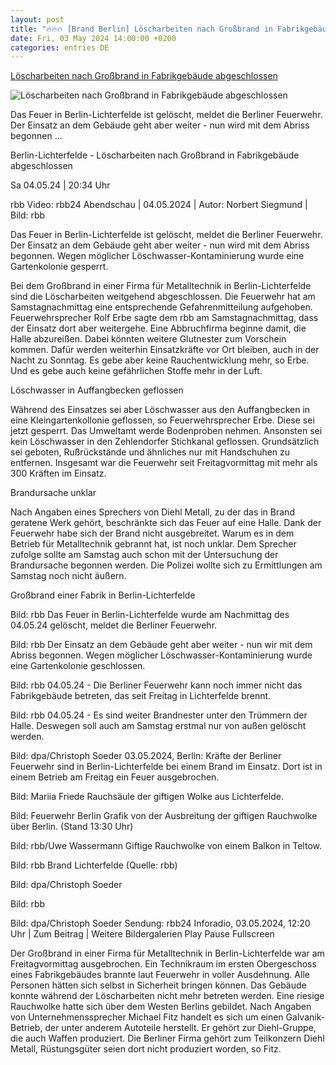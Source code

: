 ```yaml
---
layout: post
title: "🔥🔥🔥 [Brand Berlin] Löscharbeiten nach Großbrand in Fabrikgebäude abgeschlossen"
date: Fri, 03 May 2024 14:00:00 +0200
categories: entries DE
---
```

[Löscharbeiten nach Großbrand in Fabrikgebäude abgeschlossen](https://www.rbb24.de/panorama/beitrag/2024/05/berlin-lichterfelde-fabrikhalle-brennt-feuerwehr.html)

![Löscharbeiten nach Großbrand in Fabrikgebäude abgeschlossen](https://www.rbb24.de/content/dam/rbb/rbb/rbb24/2024/2024_05/sonstige/loesch4.jpg.jpg/size=708x398.jpg)

Das Feuer in Berlin-Lichterfelde ist gelöscht, meldet die Berliner Feuerwehr. Der Einsatz an dem Gebäude geht aber weiter - nun wird mit dem Abriss begonnen ...

Berlin-Lichterfelde - Löscharbeiten nach Großbrand in Fabrikgebäude abgeschlossen

Sa 04.05.24 | 20:34 Uhr

rbb Video: rbb24 Abendschau | 04.05.2024 | Autor: Norbert Siegmund | Bild: rbb

Das Feuer in Berlin-Lichterfelde ist gelöscht, meldet die Berliner Feuerwehr. Der Einsatz an dem Gebäude geht aber weiter - nun wird mit dem Abriss begonnen. Wegen möglicher Löschwasser-Kontaminierung wurde eine Gartenkolonie gesperrt.

Bei dem Großbrand in einer Firma für Metalltechnik in Berlin-Lichterfelde sind die Löscharbeiten weitgehend abgeschlossen. Die Feuerwehr hat am Samstagnachmittag eine entsprechende Gefahrenmitteilung aufgehoben. Feuerwehrsprecher Rolf Erbe sagte dem rbb am Samstagnachmittag, dass der Einsatz dort aber weitergehe. Eine Abbruchfirma beginne damit, die Halle abzureißen. Dabei könnten weitere Glutnester zum Vorschein kommen. Dafür werden weiterhin Einsatzkräfte vor Ort bleiben, auch in der Nacht zu Sonntag. Es gebe aber keine Rauchentwicklung mehr, so Erbe. Und es gebe auch keine gefährlichen Stoffe mehr in der Luft.

Löschwasser in Auffangbecken geflossen

Während des Einsatzes sei aber Löschwasser aus den Auffangbecken in eine Kleingartenkollonie geflossen, so Feuerwehrsprecher Erbe. Diese sei jetzt gesperrt. Das Umweltamt werde Bodenproben nehmen. Ansonsten sei kein Löschwasser in den Zehlendorfer Stichkanal geflossen. Grundsätzlich sei geboten, Rußrückstände und ähnliches nur mit Handschuhen zu entfernen. Insgesamt war die Feuerwehr seit Freitagvormittag mit mehr als 300 Kräften im Einsatz.



Brandursache unklar

Nach Angaben eines Sprechers von Diehl Metall, zu der das in Brand geratene Werk gehört, beschränkte sich das Feuer auf eine Halle. Dank der Feuerwehr habe sich der Brand nicht ausgebreitet. Warum es in dem Betrieb für Metalltechnik gebrannt hat, ist noch unklar. Dem Sprecher zufolge sollte am Samstag auch schon mit der Untersuchung der Brandursache begonnen werden. Die Polizei wollte sich zu Ermittlungen am Samstag noch nicht äußern.



Großbrand einer Fabrik in Berlin-Lichterfelde

Bild: rbb Das Feuer in Berlin-Lichterfelde wurde am Nachmittag des 04.05.24 gelöscht, meldet die Berliner Feuerwehr.

Bild: rbb Der Einsatz an dem Gebäude geht aber weiter - nun wir mit dem Abriss begonnen. Wegen möglicher Löschwasser-Kontaminierung wurde eine Gartenkolonie geschlossen.

Bild: rbb 04.05.24 - Die Berliner Feuerwehr kann noch immer nicht das Fabrikgebäude betreten, das seit Freitag in Lichterfelde brennt.

Bild: rbb 04.05.24 - Es sind weiter Brandnester unter den Trümmern der Halle. Deswegen soll auch am Samstag erstmal nur von außen gelöscht werden.

Bild: dpa/Christoph Soeder 03.05.2024, Berlin: Kräfte der Berliner Feuerwehr sind in Berlin-Lichterfelde bei einem Brand im Einsatz. Dort ist in einem Betrieb am Freitag ein Feuer ausgebrochen.

Bild: Mariia Friede Rauchsäule der giftigen Wolke aus Lichterfelde.

Bild: Feuerwehr Berlin Grafik von der Ausbreitung der giftigen Rauchwolke über Berlin. (Stand 13:30 Uhr)

Bild: rbb/Uwe Wassermann Giftige Rauchwolke von einem Balkon in Teltow.

Bild: rbb Brand Lichterfelde (Quelle: rbb)

Bild: dpa/Christoph Soeder

Bild: rbb

Bild: dpa/Christoph Soeder Sendung: rbb24 Inforadio, 03.05.2024, 12:20 Uhr | Zum Beitrag | Weitere Bildergalerien Play Pause Fullscreen























Der Großbrand in einer Firma für Metalltechnik in Berlin-Lichterfelde war am Freitagvormittag ausgebrochen. Ein Technikraum im ersten Obergeschoss eines Fabrikgebäudes brannte laut Feuerwehr in voller Ausdehnung. Alle Personen hätten sich selbst in Sicherheit bringen können. Das Gebäude konnte während der Löscharbeiten nicht mehr betreten werden. Eine riesige Rauchwolke hatte sich über dem Westen Berlins gebildet. Nach Angaben von Unternehmenssprecher Michael Fitz handelt es sich um einen Galvanik-Betrieb, der unter anderem Autoteile herstellt. Er gehört zur Diehl-Gruppe, die auch Waffen produziert. Die Berliner Firma gehört zum Teilkonzern Diehl Metall, Rüstungsgüter seien dort nicht produziert worden, so Fitz.

